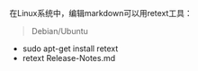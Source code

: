 在Linux系统中，编辑markdown可以用retext工具：

> Debian/Ubuntu

* sudo apt-get install retext
* retext Release-Notes.md